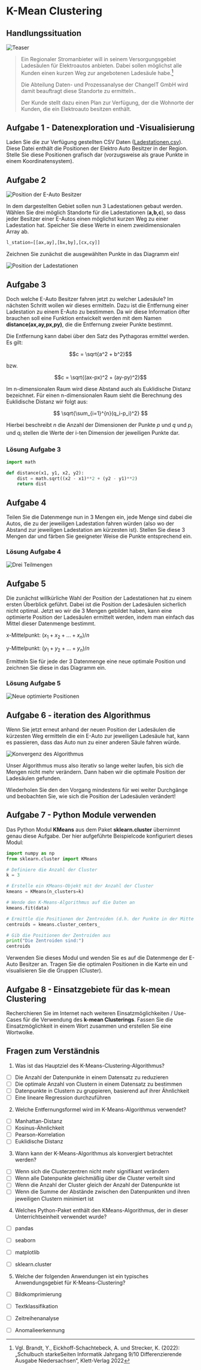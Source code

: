 # K-Mean Clustering

## Handlungssituation

![Teaser](images/enercity.png)

> Ein Regionaler Stromanbieter will in seinem Versorgungsgebiet Ladesäulen für Elektroautos anbieten. Dabei sollen möglichst alle Kunden einen kurzen Weg zur angebotenen Ladesäule habe.[^1]
>
> Die Abteilung Daten- und Prozessanalyse der ChangeIT GmbH wird damit beauftragt diese Standorte zu ermitteln..
>
>Der Kunde stellt dazu einen Plan zur Verfügung, der die Wohnorte der Kunden, die ein Elektroauto besitzen enthält.

[^1]: Vgl. Brandt, Y., Eickhoff-Schachtebeck, A. und Strecker, K. (2022): „Schulbuch starkeSeiten Informatik Jahrgang 9/10 Differenzierende Ausgabe Niedersachsen“, Klett-Verlag 2022

<!--kmean_aufgabe1-->

## Aufgabe 1 - Datenexploration und -Visualisierung

Laden Sie die zur Verfügung gestellten CSV Daten ([Ladestationen.csv](https://jtuttas.github.io/datenanalyse/Data/Ladestationen.csv)). Diese Datei enthält die Positionen der Elektro Auto Besitzer in der Region. Stelle Sie diese Positionen grafisch dar (vorzugsweise als graue Punkte in einem Koordinatensystem).

<!--kmean_aufgabe1-->
<!--kmean_aufgabe2-->

## Aufgabe 2

![Position der E-Auto Besitzer](images/kean1.png)

In dem dargestellten Gebiet sollen nun 3 Ladestationen gebaut werden. Wählen Sie drei möglich Standorte für die Ladestationen (**a,b,c**), so dass jeder Besitzer einer E-Autos einen möglichst kurzen Weg zu einer Ladestation hat. Speicher Sie diese Werte in einem zweidimensionalen Array ab.

```py
l_station=[[ax,ay],[bx,by],[cx,cy]]
```

Zeichnen Sie zunächst die ausgewählten Punkte in das Diagramm ein!

![Position der Ladestationen](images/kmean2.png)

<!--kmean_aufgabe2-->
<!--kmean_aufgabe3-->

## Aufgabe 3

Doch welche E-Auto Besitzer fahren jetzt zu welcher Ladesäule? Im nächsten Schritt wollen wir dieses ermitteln. Dazu ist die Entfernung einer Ladestation zu einem E-Auto zu bestimmen. Da wir diese Information öfter brauchen soll eine Funktion entwickelt werden mit dem Namen **distance(ax,ay,px,py)**, die die Entfernung zweier Punkte bestimmt.

Die Entfernung kann dabei über den Satz des Pythagoras ermittel werden. Es gilt:

$$c = \sqrt{a^2 + b^2}$$

bzw.

$$c = \sqrt{(ax-px)^2 + (ay-py)^2}$$

Im n-dimensionalen Raum wird diese Abstand auch als Euklidische Distanz bezeichnet. Für einen n-dimensionalen Raum sieht die Berechnung des Euklidische Distanz wir folgt aus:

$$ \sqrt{\sum_{i=1}^{n}(q_i-p_i)^2} $$

Hierbei beschreibt $n$ die Anzahl der Dimensionen der Punkte $p$ und $q$ und $p_i$ und $q_i$ stellen die Werte der i-ten Dimension der jeweiligen Punkte dar.

<!--kmean_aufgabe3-->

<!--kmean_loesung3-->

### Lösung Aufgabe 3

```py
import math

def distance(x1, y1, x2, y2):
    dist = math.sqrt((x2 - x1)**2 + (y2 - y1)**2)
    return dist
```

<!--kmean_loesung3-->

<!--kmean_aufgabe4-->

## Aufgabe 4

Teilen Sie die Datenmenge nun in 3 Mengen ein, jede Menge sind dabei die Autos, die zu der jeweiligen Ladestation fahren würden (also wo der Abstand zur jeweiligen Ladestation am kürzesten ist). Stellen Sie diese 3 Mengen dar und färben Sie geeigneter Weise die Punkte entsprechend ein.

<!--kmean_aufgabe4-->

<!--kmean_loesung4-->

### Lösung Aufgabe 4

![Drei Teilmengen](images/kmean3.png)

<!--kmean_loesung4-->

<!--kmean_aufgabe5-->

## Aufgabe 5

Die zunächst willkürliche Wahl der Position der Ladestationen hat zu einem ersten Überblick geführt. Dabei ist die Position der Ladesäulen sicherlich nicht optimal. Jetzt wo wir die 3 Mengen gebildet haben, kann eine optimierte Position der Ladesäulen ermittelt werden, indem man einfach das Mittel dieser Datenmenge bestimmt.

x-Mittelpunkt: $(x_1 + x_2 + ... + x_n)/n$

y-Mittelpunkt: $(y_1 + y_2 + ... + y_n)/n$

Ermitteln Sie für jede der 3 Datenmenge eine neue optimale Position und zeichnen Sie diese in das Diagramm ein.

<!--kmean_aufgabe5-->

<!--kmean_loesung5-->

### Lösung Aufgabe 5

![Neue optimierte Positionen](images/kmean4.png)

<!--kmean_loesung5-->

<!--kmean_aufgabe6-->

## Aufgabe 6 - iteration des Algorithmus

Wenn Sie jetzt erneut anhand der neuen Position der Ladesäulen die kürzesten Weg ermitteln die ein E-Auto zur jeweiligen Ladesäule hat, kann es passieren, dass das Auto nun zu einer anderen Säule fahren würde.

![Konvergenz des Algorithmus](images/kmean5.png)

Unser Algorithmus muss also iterativ so lange weiter laufen, bis sich die Mengen nicht mehr verändern. Dann haben wir die optimale Position der Ladesäulen gefunden.

Wiederholen Sie den den Vorgang mindestens für wei weiter Durchgänge und beobachten Sie, wie sich die Position der Ladesäulen verändert!

<!--kmean_aufgabe6-->
<!--kmean_aufgabe7-->

## Aufgabe 7 - Python Module verwenden

Das Python Modul **KMeans** aus dem Paket **sklearn.cluster** übernimmt genau diese Aufgabe. Der hier aufgeführte Beispielcode konfiguriert dieses Modul:

```py
import numpy as np
from sklearn.cluster import KMeans

# Definiere die Anzahl der Cluster
k = 3

# Erstelle ein KMeans-Objekt mit der Anzahl der Cluster
kmeans = KMeans(n_clusters=k)

# Wende den K-Means-Algorithmus auf die Daten an
kmeans.fit(data)

# Ermittle die Positionen der Zentroiden (d.h. der Punkte in der Mitte jedes Clusters)
centroids = kmeans.cluster_centers_

# Gib die Positionen der Zentroiden aus
print("Die Zentroiden sind:")
centroids
```


Verwenden Sie dieses Modul und wenden Sie es auf die Datenmenge der E-Auto Besitzer an. Tragen Sie die optimalen Positionen in die Karte ein und visualisieren Sie die Gruppen (Cluster).

<!--kmean_aufgabe7-->
<!--kmean_aufgabe8-->

## Aufgabe 8 - Einsatzgebiete für das k-mean Clustering

Recherchieren Sie im Internet nach weiteren Einsatzmöglichkeiten / Use-Cases für die Verwendung des **k-mean Clusterings**. Fassen Sie die Einsatzmöglichkeit in einem Wort zusammen und erstellen Sie eine Wortwolke.

<!--kmean_aufgabe8-->

## Fragen zum Verständnis

1. Was ist das Hauptziel des K-Means-Clustering-Algorithmus?

- [ ] Die Anzahl der Datenpunkte in einem Datensatz zu reduzieren
- [ ] Die optimale Anzahl von Clustern in einem Datensatz zu bestimmen
- [ ] Datenpunkte in Clustern zu gruppieren, basierend auf ihrer Ähnlichkeit
- [ ] Eine lineare Regression durchzuführen

2. Welche Entfernungsformel wird im K-Means-Algorithmus verwendet?

- [ ] Manhattan-Distanz
- [ ] Kosinus-Ähnlichkeit
- [ ] Pearson-Korrelation
- [ ] Euklidische Distanz

3. Wann kann der K-Means-Algorithmus als konvergiert betrachtet werden?

- [ ] Wenn sich die Clusterzentren nicht mehr signifikant verändern
- [ ] Wenn alle Datenpunkte gleichmäßig über die Cluster verteilt sind
- [ ] Wenn die Anzahl der Cluster gleich der Anzahl der Datenpunkte ist
- [ ] Wenn die Summe der Abstände zwischen den Datenpunkten und ihren jeweiligen Clustern minimiert ist

4. Welches Python-Paket enthält den KMeans-Algorithmus, der in dieser Unterrichtseinheit verwendet wurde?

- [ ] pandas
- [ ] seaborn
- [ ] matplotlib
- [ ] sklearn.cluster


5. Welche der folgenden Anwendungen ist ein typisches Anwendungsgebiet für K-Means-Clustering?

- [ ] Bildkomprimierung
- [ ] Textklassifikation
- [ ] Zeitreihenanalyse
- [ ] Anomalieerkennung


<!--
Richtig:

c
d
a
d
a
-->
